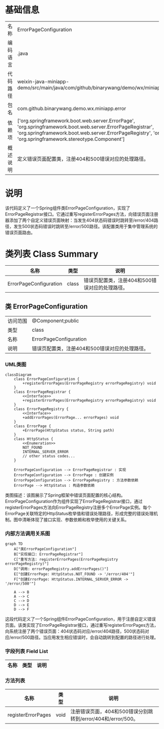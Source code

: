 # 基础信息

|      |      |
|------|------|
| 名称 | ErrorPageConfiguration |
| 编码语言 | .java |
| 代码路径 | weixin-java-miniapp-demo/src/main/java/com/github/binarywang/demo/wx/miniapp/error/ErrorPageConfiguration.java |
| 包名 | com.github.binarywang.demo.wx.miniapp.error |
| 依赖项 | ['org.springframework.boot.web.server.ErrorPage', 'org.springframework.boot.web.server.ErrorPageRegistrar', 'org.springframework.boot.web.server.ErrorPageRegistry', 'org.springframework.http.HttpStatus', 'org.springframework.stereotype.Component'] |
| 概述说明 | 定义错误页面配置类，注册404和500错误对应的处理路径。 |

# 说明

该代码定义了一个Spring组件类ErrorPageConfiguration，实现了ErrorPageRegistrar接口。它通过重写registerErrorPages方法，向错误页面注册器添加了两个自定义错误页面映射：当发生404状态码错误时跳转至/error/404路径，发生500状态码错误时跳转至/error/500路径。该配置类用于集中管理系统的错误页面路由。

# 类列表 Class Summary

| 名称   | 类型  | 说明 |
|-------|------|-------------|
| ErrorPageConfiguration | class | 错误页配置类，注册404和500错误对应的处理路径。 |



## 类 ErrorPageConfiguration

|      |      |
|------|------|
| 访问范围 | @Component;public |
| 类型 | class |
| 名称 | ErrorPageConfiguration |
| 说明 | 错误页配置类，注册404和500错误对应的处理路径。 |


### UML类图

```mermaid
classDiagram
    class ErrorPageConfiguration {
        +registerErrorPages(ErrorPageRegistry errorPageRegistry) void
    }
    class ErrorPageRegistrar {
        <<Interface>>
        +registerErrorPages(ErrorPageRegistry errorPageRegistry) void
    }
    class ErrorPageRegistry {
        <<Interface>>
        +addErrorPages(ErrorPage... errorPages) void
    }
    class ErrorPage {
        +ErrorPage(HttpStatus status, String path)
    }
    class HttpStatus {
        <<Enumeration>>
        NOT_FOUND
        INTERNAL_SERVER_ERROR
        // other status codes...
    }

    ErrorPageConfiguration --> ErrorPageRegistrar : 实现
    ErrorPageConfiguration --> ErrorPage : 创建实例
    ErrorPageConfiguration --> ErrorPageRegistry : 方法参数依赖
    ErrorPage --> HttpStatus : 构造参数依赖
```

类图描述：该图展示了Spring框架中错误页面配置的核心结构。ErrorPageConfiguration作为组件实现了ErrorPageRegistrar接口，通过registerErrorPages方法向ErrorPageRegistry注册多个ErrorPage实例。每个ErrorPage关联特定的HttpStatus枚举值和错误处理路径，形成完整的错误处理机制。图中清晰体现了接口实现、参数依赖和枚举使用的关键关系。


### 内部方法调用关系图

```mermaid
graph TD
    A["类ErrorPageConfiguration"]
    B["实现接口: ErrorPageRegistrar"]
    C["重写方法: registerErrorPages(ErrorPageRegistry errorPageRegistry)"]
    D["调用: errorPageRegistry.addErrorPages()"]
    E["创建ErrorPage: HttpStatus.NOT_FOUND -> '/error/404'"]
    F["创建ErrorPage: HttpStatus.INTERNAL_SERVER_ERROR -> '/error/500'"]

    A --> B
    A --> C
    C --> D
    D --> E
    D --> F
```

这段代码定义了一个Spring组件ErrorPageConfiguration，用于注册自定义错误页面。该类实现了ErrorPageRegistrar接口，通过重写registerErrorPages方法，向系统注册了两个错误页面：404状态码对应/error/404路径，500状态码对应/error/500路径。当应用发生相应错误时，会自动跳转到配置的路径进行处理。

### 字段列表 Field List

| 名称  | 类型  | 说明 |
|-------|-------|------|

### 方法列表

| 名称  | 类型  | 说明 |
|-------|-------|------|
| registerErrorPages | void | 注册错误页面，404和500错误分别跳转到/error/404和/error/500。 |




